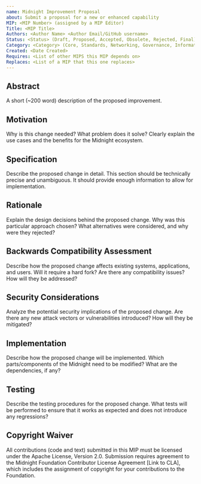 ```yaml
---
name: Midnight Improvement Proposal
about: Submit a proposal for a new or enhanced capability
MIP: <MIP Number> (assigned by a MIP Editor)
Title: <MIP Title>
Authors: <Author Name> <Author Email/GitHub username>
Status: <Status> (Draft, Proposed, Accepted, Obsolete, Rejected, Final)
Category: <Category> (Core, Standards, Networking, Governance, Informational)
Created: <Date Created>
Requires: <List of other MIPS this MIP depends on>
Replaces: <List of a MIP that this one replaces>
---
```


##   Abstract

A short (~200 word) description of the proposed improvement.

##   Motivation

Why is this change needed? What problem does it solve? Clearly explain the use cases and the benefits for the Midnight ecosystem.

##   Specification

Describe the proposed change in detail. This section should be technically precise and unambiguous. It should provide enough information to allow for implementation.

##   Rationale

Explain the design decisions behind the proposed change. Why was this particular approach chosen? What alternatives were considered, and why were they rejected?

##   Backwards Compatibility Assessment

Describe how the proposed change affects existing systems, applications, and users. Will it require a hard fork? Are there any compatibility issues? How will they be addressed?

##   Security Considerations

Analyze the potential security implications of the proposed change. Are there any new attack vectors or vulnerabilities introduced? How will they be mitigated?

##   Implementation

Describe how the proposed change will be implemented. Which parts/components of the Midnight need to be modified? What are the dependencies, if any?

##   Testing

Describe the testing procedures for the proposed change. What tests will be performed to ensure that it works as expected and does not introduce any regressions?

##   Copyright Waiver

All contributions (code and text) submitted in this MIP must be licensed under the Apache License, Version 2.0. Submission requires agreement to the Midnight Foundation Contributor License Agreement [Link to CLA], which includes the assignment of copyright for your contributions to the Foundation.
